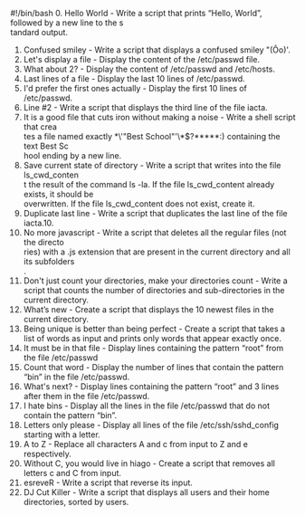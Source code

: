 #!/bin/bash
0. Hello World - Write a script that prints “Hello, World”, followed by a new line to the s\
tandard output.
1. Confused smiley - Write a script that displays a confused smiley "(Ôo)'.
2. Let's display a file - Display the content of the /etc/passwd file.
3. What about 2? - Display the content of /etc/passwd and /etc/hosts.
4. Last lines of a file - Display the last 10 lines of /etc/passwd.
5. I'd prefer the first ones actually - Display the first 10 lines of /etc/passwd.
6. Line #2 - Write a script that displays the third line of the file iacta.
7. It is a good file that cuts iron without making a noise - Write a shell script that crea\
tes a file named exactly \*\\'"Best School"\'\\*$\?\*\*\*\*\*:) containing the text Best Sc\
hool ending by a new line.
8. Save current state of directory - Write a script that writes into the file ls_cwd_conten\
t the result of the command ls -la. If the file ls_cwd_content already exists, it should be\
 overwritten. If the file ls_cwd_content does not exist, create it.
9. Duplicate last line - Write a script that duplicates the last line of the file iacta.10.
10. No more javascript - Write a script that deletes all the regular files (not the directo\
ries) with a .js extension that are present in the current directory and all its subfolders\
.
11. Don't just count your directories, make your directories count - Write a script that counts the number of directories and sub-directories in the current directory.
12. What’s new - Create a script that displays the 10 newest files in the current directory.
13. Being unique is better than being perfect - Create a script that takes a list of words as input and prints only words that appear exactly once.
14. It must be in that file - Display lines containing the pattern “root” from the file /etc/passwd
15. Count that word - Display the number of lines that contain the pattern “bin” in the file /etc/passwd.
16. What's next? - Display lines containing the pattern “root” and 3 lines after them in the file /etc/passwd.
17. I hate bins - Display all the lines in the file /etc/passwd that do not contain the pattern “bin”.
18. Letters only please - Display all lines of the file /etc/ssh/sshd_config starting with a letter.
19. A to Z - Replace all characters A and c from input to Z and e respectively.
20. Without C, you would live in hiago - Create a script that removes all letters c and C from input.
21. esreveR - Write a script that reverse its input.
22. DJ Cut Killer - Write a script that displays all users and their home directories, sorted by users.

